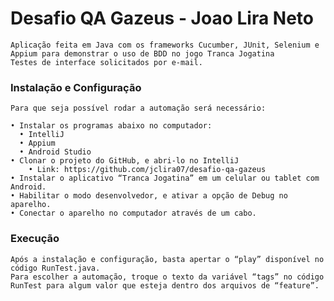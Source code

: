 # Desafio QA Gazeus - Joao Lira Neto
    Aplicação feita em Java com os frameworks Cucumber, JUnit, Selenium e Appium para demonstrar o uso de BDD no jogo Tranca Jogatina
    Testes de interface solicitados por e-mail.


### Instalação e Configuração
    Para que seja possível rodar a automação será necessário:
    
    • Instalar os programas abaixo no computador:
      • IntelliJ
      • Appium
      • Android Studio
    • Clonar o projeto do GitHub, e abri-lo no IntelliJ
        • Link: https://github.com/jclira07/desafio-qa-gazeus
    • Instalar o aplicativo “Tranca Jogatina” em um celular ou tablet com Android.
    • Habilitar o modo desenvolvedor, e ativar a opção de Debug no aparelho.
    • Conectar o aparelho no computador através de um cabo.


### Execução

    Após a instalação e configuração, basta apertar o “play” disponível no código RunTest.java.
    Para escolher a automação, troque o texto da variável “tags” no código RunTest para algum valor que esteja dentro dos arquivos de “feature”.
